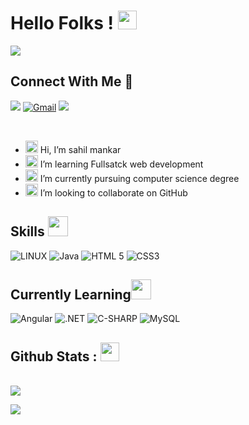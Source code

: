 <h1> Hello Folks !   <img class="emoji" alt="wave" height="30" width="30" src="https://github.githubassets.com/images/icons/emoji/unicode/1f44b.png"> </h1>

<p align="left"> <a href="https://github.com/DenverCoder1/readme-typing-svg"><img src="https://readme-typing-svg.herokuapp.com?&font=IBM+Plex+Sans&color=skyblue&size=22&lines=Hi,+I'm+Sahil;Welcome+to+my+GitHub+Profile!;I'm+a+Computer+Science+Student" ></a></p>

<h2>Connect With Me   💬 </h2>

  <p>
  <a href="https://twitter.com/sahil_r__?t=AZWt_HMbphT-lX8aaAngMg&s=09" rel="nofollow"> <img src="https://img.shields.io/badge/Twitter-1DA1F2?style=for-the-badge&logo=twitter&logoColor=white"></a>
  <a href="mailto:sahilmankar311@gmail.com"> <img src="https://img.shields.io/badge/Gmail-D14836?style=for-the-badge&logo=gmail&logoColor=white" alt="Gmail"></a> 
  <a href="https://github.com/sahilmankar/?tab=follow"> <img src="https://img.shields.io/badge/GitHub-100000?style=for-the-badge&logo=github&logoColor=white"> </a>
  </p>

<br>
<article class="markdown-body entry-content container-lg f5" itemprop="text"><ul dir="auto">
  <li><g-emoji class="g-emoji" alias="wave" fallback-src="https://github.githubassets.com/images/icons/emoji/unicode/1f44b.png"><img class="emoji" alt="wave" height="20" width="20" src="https://github.githubassets.com/images/icons/emoji/unicode/1f44b.png"></g-emoji> Hi, I’m sahil mankar</li>
  <li><g-emoji class="g-emoji" alias="eyes" fallback-src="https://github.githubassets.com/images/icons/emoji/unicode/1f440.png"><img class="emoji" alt="eyes" height="20" width="20" src="https://github.githubassets.com/images/icons/emoji/unicode/1f440.png"></g-emoji> I’m learning  Fullsatck web development</li>
  <li><g-emoji class="g-emoji" alias="seedling" fallback-src="https://github.githubassets.com/images/icons/emoji/unicode/1f331.png"><img class="emoji" alt="seedling" height="20" width="20" src="https://github.githubassets.com/images/icons/emoji/unicode/1f331.png"></g-emoji> I’m currently pursuing computer science degree</li>
  <li><g-emoji class="g-emoji" alias="revolving_hearts" fallback-src="https://github.githubassets.com/images/icons/emoji/unicode/1f49e.png"><img class="emoji" alt="revolving_hearts" height="20" width="20" src="https://github.githubassets.com/images/icons/emoji/unicode/1f49e.png"></g-emoji> I’m looking to collaborate on GitHub</li>
  </ul>
  
  </article>



<h2> Skills <img src = "https://media2.giphy.com/media/QssGEmpkyEOhBCb7e1/giphy.gif?cid=ecf05e47a0n3gi1bfqntqmob8g9aid1oyj2wr3ds3mg700bl&rid=giphy.gif" width = 32px> </h2>

<a> <img alt="LINUX" src="https://img.shields.io/badge/Linux-FCC624?style=for-the-badge&logo=linux&logoColor=black"> </a>
<a > <img alt="Java" src="https://img.shields.io/badge/Java-ED8B00?style=for-the-badge&logo=java&logoColor=white" ></a>
 <a> <img alt="HTML 5" src="https://img.shields.io/badge/HTML5-E34F26?style=for-the-badge&logo=html5&logoColor=white" ></a>
 <a> <img alt="CSS3" src="https://img.shields.io/badge/CSS3-1572B6?style=for-the-badge&logo=css3&logoColor=white" ></a>
 
 
   
  <h2> Currently Learning<img src = "https://media2.giphy.com/media/QssGEmpkyEOhBCb7e1/giphy.gif?cid=ecf05e47a0n3gi1bfqntqmob8g9aid1oyj2wr3ds3mg700bl&rid=giphy.gif" width = 32px> </h2>

  <a> <img alt="Angular" src="https://img.shields.io/badge/Angular-DD0031?style=for-the-badge&logo=angular&logoColor=white" ></a>
  <a> <img alt=".NET" src="https://img.shields.io/badge/.NET-5C2D91?style=for-the-badge&logo=.net&logoColor=white" ></a>
  <a> <img alt="C-SHARP"  src="https://img.shields.io/badge/C%23-239120?style=for-the-badge&logo=c-sharp&logoColor=white" ></a>
  <a> <img alt="MySQL" src="https://img.shields.io/badge/MySQL-005C84?style=for-the-badge&logo=mysql&logoColor=white" ></a>


   

 
<h2> Github Stats : <img src = "https://i.pinimg.com/originals/65/c4/f4/65c4f452571be1261e9c623f7da488ac.gif" width = 30px> </h2>


<br/>
<!--  <img  alt="Sahil Github Stats" src="https://github-readme-stats.vercel.app/api?username=sahilmankar&show_icons=true&count_private=true&&theme=radical&hide_border=true" /></a><br/> -->
 <img  src="https://github-readme-streak-stats.herokuapp.com/?user=sahilmankar&theme=radical&hide_border=true" /></a>
  <br/>
  
<img src="https://github-readme-stats.vercel.app/api/top-langs/?username=sahilmankar&theme=radical&layout=compact" /></a>


